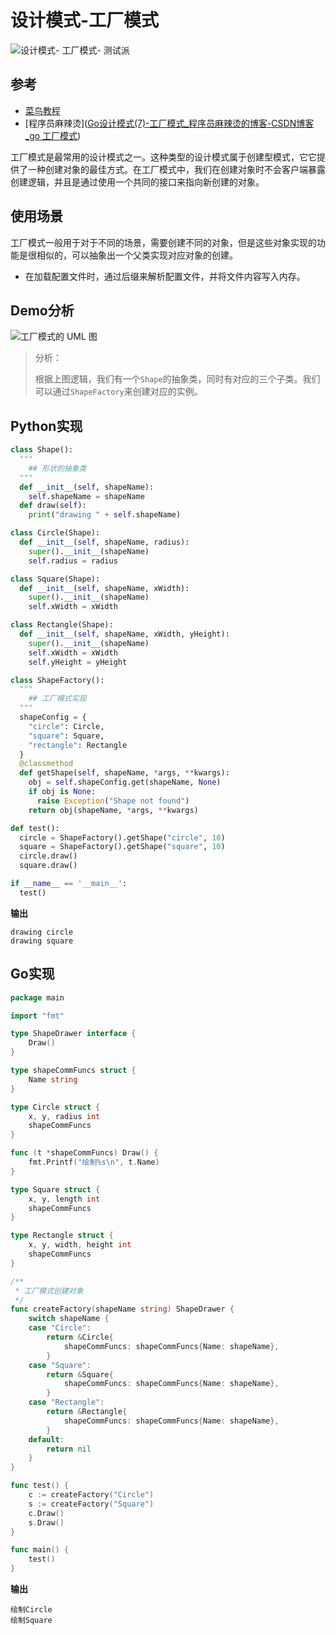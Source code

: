 # 设计模式-工厂模式

![设计模式- 工厂模式- 测试派](https://encrypted-tbn0.gstatic.com/images?q=tbn:ANd9GcSxehVUzzraYZwG1elwuxCHo-3hvlU4nTylTw&usqp=CAU)

## 参考

- [菜鸟教程](https://www.runoob.com/design-pattern/factory-pattern.html)
- [程序员麻辣烫]([Go设计模式(7)-工厂模式_程序员麻辣烫的博客-CSDN博客_go 工厂模式](https://blog.csdn.net/shida219/article/details/116125468))

工厂模式是最常用的设计模式之一。这种类型的设计模式属于创建型模式，它它提供了一种创建对象的最佳方式。在工厂模式中，我们在创建对象时不会客户端暴露创建逻辑，并且是通过使用一个共同的接口来指向新创建的对象。

## 使用场景

工厂模式一般用于对于不同的场景，需要创建不同的对象，但是这些对象实现的功能是很相似的，可以抽象出一个父类实现对应对象的创建。

- 在加载配置文件时，通过后缀来解析配置文件，并将文件内容写入内存。

  

## Demo分析

![工厂模式的 UML 图](https://www.runoob.com/wp-content/uploads/2014/08/AB6B814A-0B09-4863-93D6-1E22D6B07FF8.jpg)

> 分析：
>
> 根据上图逻辑，我们有一个``Shape``的抽象类，同时有对应的三个子类。我们可以通过``ShapeFactory``来创建对应的实例。

## Python实现

```python
class Shape():
  """
    ## 形状的抽象类
  """
  def __init__(self, shapeName):
    self.shapeName = shapeName
  def draw(self):
    print("drawing " + self.shapeName)

class Circle(Shape):
  def __init__(self, shapeName, radius):
    super().__init__(shapeName)
    self.radius = radius

class Square(Shape):
  def __init__(self, shapeName, xWidth):
    super().__init__(shapeName)
    self.xWidth = xWidth

class Rectangle(Shape):
  def __init__(self, shapeName, xWidth, yHeight):
    super().__init__(shapeName)
    self.xWidth = xWidth
    self.yHeight = yHeight

class ShapeFactory():
  """
    ## 工厂模式实现
  """
  shapeConfig = {
    "circle": Circle,
    "square": Square,
    "rectangle": Rectangle
  }
  @classmethod
  def getShape(self, shapeName, *args, **kwargs):
    obj = self.shapeConfig.get(shapeName, None)
    if obj is None:
      raise Exception("Shape not found")
    return obj(shapeName, *args, **kwargs)

def test():
  circle = ShapeFactory().getShape("circle", 10)
  square = ShapeFactory().getShape("square", 10)
  circle.draw()
  square.draw()

if __name__ == '__main__':
  test()
```

**输出**

```
drawing circle
drawing square
```

## Go实现

```go
package main

import "fmt"

type ShapeDrawer interface {
	Draw()
}

type shapeCommFuncs struct {
	Name string
}

type Circle struct {
	x, y, radius int
	shapeCommFuncs
}

func (t *shapeCommFuncs) Draw() {
	fmt.Printf("绘制%s\n", t.Name)
}

type Square struct {
	x, y, length int
	shapeCommFuncs
}

type Rectangle struct {
	x, y, width, height int
	shapeCommFuncs
}

/**
 * 工厂模式创建对象
 */
func createFactory(shapeName string) ShapeDrawer {
	switch shapeName {
	case "Circle":
		return &Circle{
			shapeCommFuncs: shapeCommFuncs{Name: shapeName},
		}
	case "Square":
		return &Square{
			shapeCommFuncs: shapeCommFuncs{Name: shapeName},
		}
	case "Rectangle":
		return &Rectangle{
			shapeCommFuncs: shapeCommFuncs{Name: shapeName},
		}
	default:
		return nil
	}
}

func test() {
	c := createFactory("Circle")
	s := createFactory("Square")
	c.Draw()
	s.Draw()
}

func main() {
	test()
}
```

**输出**

```
绘制Circle
绘制Square
```

